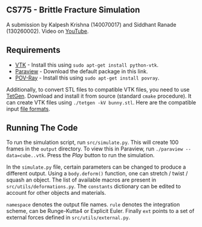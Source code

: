 ## CS775 - Brittle Fracture Simulation

A submission by Kalpesh Krishna (140070017) and Siddhant Ranade (130260002). Video on [YouTube](https://youtu.be/JOe7_Ewl8mw).

## Requirements

* [VTK](http://www.vtk.org/Wiki/VTK/Examples/Python) - Install this using `sudo apt-get install python-vtk`.
* [Paraview](http://www.paraview.org/download/) - Download the default package in this link.
* [POV-Ray](http://www.povray.org/) - Install this using `sudo apt-get install povray`.

Additionally, to convert STL files to compatible VTK files, you need to use [TetGen](http://wias-berlin.de/software/tetgen/). Download and install it from source (standard `cmake` procedure). It can create VTK files using `./tetgen -kV bunny.stl`. Here are the compatible input [file formats](https://www.wias-berlin.de/software/tetgen/fformats.html).

## Running The Code

To run the simulation script, run `src/simulate.py`. This will create 100 frames in the `output` directory. To view this in Paraview, run `./paraview --data=cube..vtk`. Press the *Play* button to run the simulation.

In the `simulate.py` file, certain parameters can be changed to produce a different output. Using a `body.deform()` function, one can stretch / twist / squash an object. The list of available macros are present in `src/utils/deformations.py`. The `constants` dictionary can be edited to account for other objects and materials.

`namespace` denotes the output file names. `rule` denotes the integration scheme, can be Runge-Kutta4 or Explicit Euler. Finally `ext` points to a set of external forces defined in `src/utils/external.py`.
